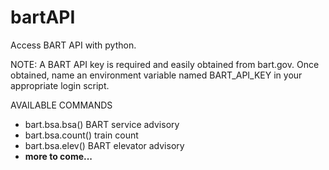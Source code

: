 bartAPI
=======

Access BART API with python.

NOTE: A BART API key is required and easily obtained from bart.gov. Once obtained, name an 
      environment variable named BART_API_KEY in your appropriate login script.

AVAILABLE COMMANDS
 - bart.bsa.bsa()    BART service advisory
 - bart.bsa.count()  train count
 - bart.bsa.elev()   BART elevator advisory
 - **more to come...**
